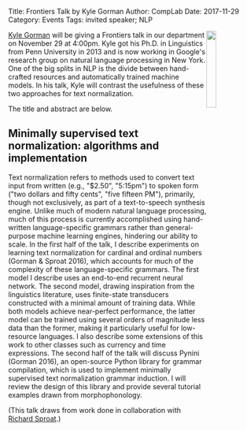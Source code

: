 Title: Frontiers Talk by Kyle Gorman
Author: CompLab
Date: 2017-11-29
Category: Events
Tags: invited speaker; NLP

<img style="width:20%; float:right" src="{filename}/images/2017-11-29_gorman.png" />

[Kyle Gorman](https://research.google.com/pubs/KyleGorman.html) will be giving a Frontiers talk in our department on November 29 at 4:00pm.
Kyle got his Ph.D. in Linguistics from Penn University in 2013 and is now working in Google's research group on natural language processing in New York.
One of the big splits in NLP is the divide between hand-crafted resources and automatically trained machine models.
In his talk, Kyle will contrast the usefulness of these two approaches for text normalization.

The title and abstract are below.

## Minimally supervised text normalization: algorithms and implementation 

Text normalization refers to methods used to convert text input from written (e.g., "$2.50", "5:15pm") to spoken form ("two dollars and fifty cents", "five fifteen PM"), primarily, though not exclusively, as part of a text-to-speech synthesis engine.
Unlike much of modern natural language processing, much of this process is currently accomplished using hand-written language-specific grammars rather than general-purpose machine learning engines, hindering our ability to scale.
In the first half of the talk, I describe experiments on learning text normalization for cardinal and ordinal numbers (Gorman & Sproat 2016), which accounts for much of the complexity of these language-specific grammars.
The first model I describe uses an end-to-end recurrent neural network.
The second model, drawing inspiration from the linguistics literature, uses finite-state transducers constructed with a minimal amount of training data. 
While both models achieve near-perfect performance, the latter model can be trained using several orders of magnitude less data than the former, making it particularly useful for low-resource languages.
I also describe some extensions of this work to other classes such as currency and time expressions.
The second half of the talk will discuss Pynini (Gorman 2016), an open-source Python library for grammar compilation, which is used to implement minimally supervised text normalization grammar induction.
I will review the design of this library and provide several tutorial examples drawn from morphophonology.

(This talk draws from work done in collaboration with [Richard Sproat](https://research.google.com/pubs/RichardSproat.html).)
